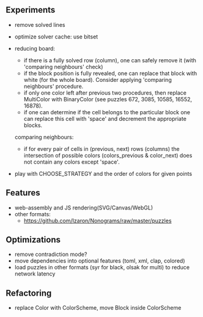 ## Experiments
- remove solved lines
- optimize solver cache: use bitset

- reducing board:
  - if there is a fully solved row (column), one can safely remove it (with 'comparing neighbours' check)
  - if the block position is fully revealed, one can replace that block with white (for the whole board).
  Consider applying 'comparing neighbours' procedure.
  - if only one color left after previous two procedures, then replace MultiColor with BinaryColor
    (see puzzles 672, 3085, 10585, 16552, 16878).
  - if one can determine if the cell belongs to the particular block
    one can replace this cell with 'space' and decrement the appropriate blocks.

  comparing neighbours:
  - if for every pair of cells in (previous, next) rows (columns) the intersection
    of possible colors (colors_previous & color_next) does not contain any colors except 'space'.
- play with CHOOSE_STRATEGY and the order of colors for given points


## Features
- web-assembly and JS rendering(SVG/Canvas/WebGL)
- other formats:
  - https://github.com/Izaron/Nonograms/raw/master/puzzles


## Optimizations
- remove contradiction mode?
- move dependencies into optional features (toml, xml, clap, colored)
- load puzzles in other formats (syr for black, olsak for multi) to reduce network latency


## Refactoring
- replace Color with ColorScheme, move Block inside ColorScheme
